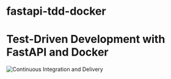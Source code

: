 # fastapi-tdd-docker

# Test-Driven Development with FastAPI and Docker

![Continuous Integration and Delivery](https://github.com/camilogg/fastapi-tdd-docker/workflows/Continuous%20Integration%20and%20Delivery/badge.svg?branch=main)
